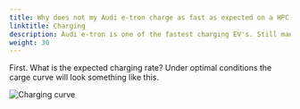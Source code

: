 ```yaml
---
title: Why does not my Audi e-tron charge as fast as expected on a HPC
linktitle: Charging
description: Audi e-tron is one of the fastest charging EV's. Still many experience slower charging speed than expected. Why is that? 
weight: 30
---
```


First. What is the expected charging rate? Under optimal conditions the carge curve will look something like this.

![Charging curve](../drivetrain/battery/chargespeed55.png)